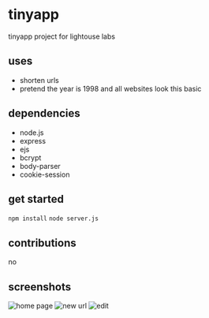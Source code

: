 # tinyapp
tinyapp project for lightouse labs

## uses
* shorten urls
* pretend the year is 1998 and all websites look this basic

## dependencies
* node.js 
* express
* ejs
* bcrypt
* body-parser
* cookie-session

## get started

`npm install`
`node server.js`

## contributions

no

## screenshots

![home page](tinyapp/docs/main.png)
![new url](tinyapp/docs/add.png)
![edit](tinyapp/docs/edit.png)
